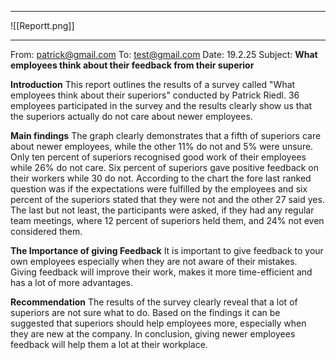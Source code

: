 ___
![[Reportt.png]]
___
From: patrick@gmail.com
To: test@gmail.com
Date: 19.2.25
Subject: **What employees think about their feedback from their superior**

**Introduction**
This report outlines the results of a survey called "What employees think about their superiors" conducted by Patrick Riedl. 36 employees participated in the survey and the results clearly show us that the superiors actually do not care about newer employees.

**Main findings**
The graph clearly demonstrates that a fifth of superiors care about newer employees, while the other 11% do not and 5% were unsure. Only ten percent of superiors recognised good work of their employees while 26% do not care. Six percent of superiors gave positive feedback on their workers while 30 do not. According to the chart the fore last ranked question was if the expectations were fulfilled by the employees and six percent of the superiors stated that they were not and the other 27 said yes.
The last but not least, the participants were asked, if they had any regular team meetings, where 12 percent of superiors held them, and 24% not even considered them.

**The Importance of giving Feedback**
It is important to give feedback to your own employees especially when they are not aware of their mistakes. Giving feedback will improve their work, makes it more time-efficient and has a lot of more advantages.

**Recommendation**
The results of the survey clearly reveal that a lot of superiors are not sure what to do. Based on the findings it can be suggested that superiors should help employees more, especially when they are new at the company.
In conclusion, giving newer employees feedback will help them a lot at their workplace.

